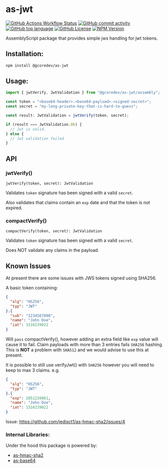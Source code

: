 # as-jwt

[![GitHub Actions Workflow Status](https://img.shields.io/github/actions/workflow/status/G-Core/as-jwt/deploy.yaml)](https://github.com/G-Core/as-jwt)
[![GitHub commit activity](https://img.shields.io/github/commit-activity/t/G-Core/as-jwt)](https://github.com/G-Core/as-jwt)
[![GitHub top language](https://img.shields.io/github/languages/top/G-Core/as-jwt)](https://github.com/G-Core/as-jwt)
[![GitHub License](https://img.shields.io/github/license/G-Core/as-jwt)](https://github.com/G-Core/as-jwt/blob/main/LICENSE)
[![NPM Version](https://img.shields.io/npm/v/@gcoredev/as-jwt)](https://www.npmjs.com/package/@gcoredev/as-jwt)

AssemblyScript package that provides simple jws handling for jwt tokens.

## Installation:

```sh
npm install @gcoredev/as-jwt
```

## Usage:

```ts
import { jwtVerify, JwtValidation } from "@gcoredev/as-jwt/assembly";

const token = "<base64-header>.<base64-payload>.<signed-secret>";
const secret = "my-long-private-key-that-is-hard-to-guess";

const result: JwtValidation = jwtVerify(token, secret);

if (result === JwtValidation.Ok) {
  // Jwt is valid.
} else {
  // Jwt validation failed
}
```

## API

### jwtVerify()

`jwtVerify(token, secret): JwtValidation`

Validates `token` signature has been signed with a valid `secret`.

Also validates that claims contain an `exp` date and that the token is not expired.

### compactVerify()

`compactVerify(token, secret): JwtValidation`

Validates `token` signature has been signed with a valid `secret`.

Does NOT validate any claims in the payload.

## Known Issues

At present there are some issues with JWS tokens signed using SHA256.

A basic token containing:

```json
{
  "alg": "HS256",
  "typ": "JWT"
}.{
  "sub": "1234567890",
  "name": "John Doe",
  "iat": 1516239022
}
```

Will `pass` compactVerify(), however adding an extra field like `exp` value will cause it to fail. Claim payloads with more than 3 entries fails `SHA256` hashing. This is **NOT** a problem with `SHA512` and we would advise to use this at present.

It is possible to still use verifyJwt() with `SHA256` however you will need to keep to max 3 claims. e.g.

```json
{
  "alg": "HS256",
  "typ": "JWT"
}.{
  "exp": 2051226061,
  "name": "John Doe",
  "iat": 1516239022
}
```

Issue: https://github.com/jedisct1/as-hmac-sha2/issues/4

### Internal Libraries:

Under the hood this package is powered by:

- [as-hmac-sha2](https://github.com/jedisct1/as-hmac-sha2)
- [as-base64](https://github.com/near/as-base64)
